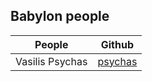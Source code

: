 ## Babylon people

| People        | Github        |
| ------------- |:-------------:|
| Vasilis Psychas | [psychas](https://github.com/psychas/) |